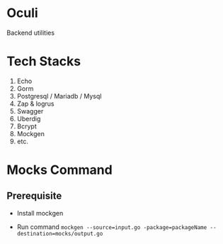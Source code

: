 # Oculi
Backend utilities

# Tech Stacks

1. Echo
2. Gorm
3. Postgresql / Mariadb / Mysql
4. Zap & logrus
5. Swagger
6. Uberdig
7. Bcrypt
8. Mockgen
9. etc.


# Mocks Command

## Prerequisite

- Install mockgen

- Run command
`mockgen --source=input.go -package=packageName --destination=mocks/output.go`